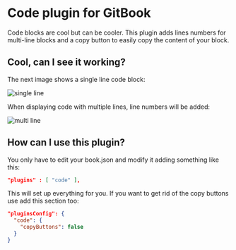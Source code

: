 # Code plugin for GitBook

Code blocks are cool but can be cooler. This plugin adds lines numbers for multi-line blocks and a copy button to easily copy the content of your block.

## Cool, can I see it working?

The next image shows a single line code block:

![single line](https://github.com/davidmogar/gitbook-plugin-code/blob/resources/images/single.png?raw=true)

When displaying code with multiple lines, line numbers will be added:

![multi line](https://github.com/davidmogar/gitbook-plugin-code/blob/resources/images/multi.png?raw=true)

## How can I use this plugin?

You only have to edit your book.json and modify it adding something like this:

```json
"plugins" : [ "code" ],
```

This will set up everything for you. If you want to get rid of the copy buttons use add this section too:

```json
"pluginsConfig": {
  "code": {
    "copyButtons": false
  }
}
```
